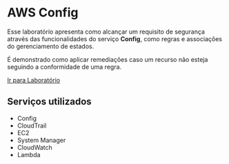 # AWS Config

Esse laboratório apresenta como alcançar um requisito de segurança através das funcionalidades do serviço **Config**, como regras e associações do gerenciamento de estados.

É demonstrado como aplicar remediações caso um recurso não esteja seguindo a conformidade de uma regra.

[Ir para Laboratório](https://mng.workshop.aws/config.html)

## Serviços utilizados

- Config
- CloudTrail
- EC2
- System Manager
- CloudWatch
- Lambda
